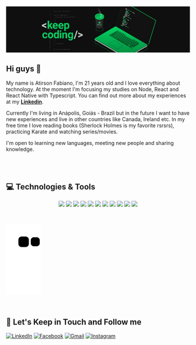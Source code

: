 [![Banner.png](.github/banner.jpeg)](https://postimg.cc/ZW49hFcQ)

## Hi guys 👋

My name is Atirson Fabiano, I'm 21 years old and I love everything about technology. At the moment I'm focusing my studies on Node, React and React Native with Typescript. You can find out more about my experiences at my **[Linkedin](https://www.linkedin.com/in/atirson-fabiano/)**. 

Currently I'm living in Anápolis, Goiás - Brazil but in the future I want to have new experiences and live in other countries like Canada, Ireland etc. In my free time I love reading books (Sherlock Holmes is my favorite rsrsrs), practicing Karate and watching series/movies.

I'm open to learning new languages, meeting new people and sharing knowledge.
<br>
<br>
<br>
<br>
## 💻 Technologies & Tools

<p align="center">

<img src="https://img.shields.io/badge/javascript-%23F7DF1E.svg?&style=for-the-badge&logo=javascript&logoColor=black" height="25"/>
<img src="https://img.shields.io/badge/typescript%20-%23007ACC.svg?&style=for-the-badge&logo=typescript&logoColor=white" height="25"/>
<img src="https://img.shields.io/badge/node.js%20-%2343853D.svg?&style=for-the-badge&logo=node.js&logoColor=white" height="25"/>
<img src="https://img.shields.io/badge/vuejs%20-%2335495e.svg?&style=for-the-badge&logo=vue.js&logoColor=%234FC08D" height="25"/>
<img src="https://img.shields.io/badge/react%20-%2320232a.svg?&style=for-the-badge&logo=react&logoColor=%2361DAFB" height="25"/>
<img src="https://img.shields.io/badge/postgres-%23316192.svg?&style=for-the-badge&logo=postgresql&logoColor=white" height="25"/>
<img src="https://img.shields.io/badge/-npm-CB3837?style=flat-square&logo=npm" height="25"/>
<img src="https://img.shields.io/badge/-GitHub-181717?style=flat-square&logo=github" height="25"/>
<img src="https://img.shields.io/badge/MongoDB-%234ea94b.svg?&style=for-the-badge&logo=mongodb&logoColor=white" height="25"/>
<img src="https://img.shields.io/badge/php%20-%23777BB4.svg?&style=for-the-badge&logo=php&logoColor=white" height="25"/>
<img src="https://img.shields.io/badge/laravel%20-%23FF2D20.svg?&style=for-the-badge&logo=laravel&logoColor=white" height="25"/>

</p>

<br>

![Snake animation](https://github.com/atirson/atirson/blob/output/github-contribution-grid-snake.svg)

<br>

## 🎯 Let's Keep in Touch and Follow me 

[![LinkedIn](https://img.shields.io/badge/linkedin-%230077B5.svg?&style=for-the-badge&logo=linkedin&logoColor=white)](https://www.linkedin.com/in/atirson-fabiano/)
[![Facebook](https://img.shields.io/badge/facebook-%231877F2.svg?&style=for-the-badge&logo=facebook&logoColor=white)](https://www.facebook.com/fabiano.oliveira.2213/)
[![Gmail](https://img.shields.io/badge/Gmail-D14836?style=for-the-badge&logo=gmail&logoColor=white)](mailto:fabiano.oliveira2213@gmail.com)
[![Instagram](https://img.shields.io/badge/INSTAGRAM-%23E4405F.svg?style=for-the-badge&logo=Instagram&logoColor=white)](https://www.instagram.com/atirsonfabiano/)

